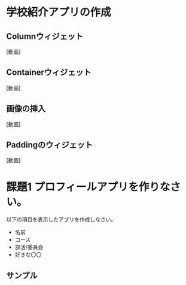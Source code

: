 # 学校紹介アプリの作成


## Columnウィジェット

 [動画]

## Containerウィジェット

 [動画]

## 画像の挿入

 [動画]

## Paddingのウィジェット

 [動画]




# 課題1 プロフィールアプリを作りなさい。

以下の項目を表示したアプリを作成しなさい。

- 名前
- コース
- 部活/委員会
- 好きな〇〇

## サンプル




